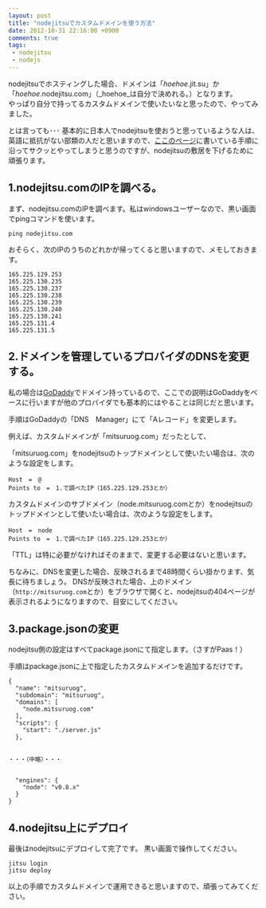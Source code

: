 ```yaml
---
layout: post
title: "nodejitsuでカスタムドメインを使う方法"
date: 2012-10-31 22:16:00 +0900
comments: true
tags: 
 - nodejitsu
 - nodejs
---
```


nodejitsuでホスティングした場合、ドメインは「_hoehoe_.jit.su」か「_hoehoe_.nodejitsu.com」（_hoehoe_は自分で決めれる。）となります。  
やっぱり自分で持ってるカスタムドメインで使いたいなと思ったので、やってみました。

<!-- more -->

とは言っても･･･
基本的に日本人でnodejitsuを使おうと思っているような人は、英語に抵抗がない部類の人だと思いますので、[ここのページ](http://dns.jit.su/)に書いている手順に沿ってサクッとやってしまうと思うのですが、nodejitsuの敷居を下げるために頑張ります。

## 1.nodejitsu.comのIPを調べる。

まず、nodejitsu.comのIPを調べます。私はwindowsユーザーなので、黒い画面でpingコマンドを使います。

```
ping nodejitsu.com
```

おそらく、次のIPのうちのどれかが帰ってくると思いますので、メモしておきます。

```
165.225.129.253
165.225.130.235
165.225.130.237
165.225.130.238
165.225.130.239
165.225.130.240
165.225.130.241
165.225.131.4
165.225.131.5
```

## 2.ドメインを管理しているプロバイダのDNSを変更する。

私の場合は[GoDaddy](http://www.godaddy.com/)でドメイン持っているので、ここでの説明はGoDaddyをベースに行いますが他のプロバイダでも基本的にはやることは同じだと思います。

手順はGoDaddyの「DNS　Manager」にて「Aレコード」を変更します。

例えば、カスタムドメインが「mitsuruog.com」だったとして、

「mitsuruog.com」をnodejitsuのトップドメインとして使いたい場合は、次のような設定をします。

```
Host　=　@
Points to　=　1.で調べたIP（165.225.129.253とか）
```

カスタムドメインのサブドメイン（node.mitsuruog.comとか）をnodejitsuのトップドメインとして使いたい場合は、次のような設定をします。

```
Host　=　node
Points to　=　1.で調べたIP（165.225.129.253とか）
```

「TTL」は特に必要がなければそのままで、変更する必要はないと思います。

ちなみに、DNSを変更した場合、反映されるまで48時間くらい掛かります、気長に待ちましょう。
DNSが反映された場合、上のドメイン（`http://mitsuruog.com`とか）をブラウザで開くと、nodejitsuの404ページが表示されるようになりますので、目安にしてください。

## 3.package.jsonの変更

nodejitsu側の設定はすべてpackage.jsonにて指定します。（さすがPaas！）

手順はpackage.jsonに上で指定したカスタムドメインを追加するだけです。

```
{
  "name": "mitsuruog",
  "subdomain": "mitsuruog",
  "domains": [
    "node.mitsuruog.com"
  ],
  "scripts": {
    "start": "./server.js"
  },
 
 
・・・（中略）・・・
 
 
  "engines": {
    "node": "v0.8.x"
  }
}
```

## 4.nodejitsu上にデプロイ

最後はnodejitsuにデプロイして完了です。
黒い画面で操作してください。

```
jitsu login
jitsu deploy
```

以上の手順でカスタムドメインで運用できると思いますので、頑張ってみてください。